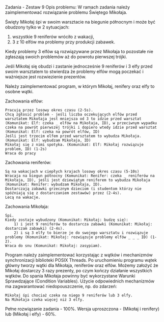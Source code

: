 Zadania - Zestaw 9
Opis problemu:
W ramach zadania należy zaimplementować rozwiązanie problemu Świętego Mikołaja.

Święty Mikołaj śpi w swoim warsztacie na biegunie północnym i może być obudzony tylko w 2 sytuacjach:
1) wszystkie 9 reniferów wróciło z wakacji,
2) 3 z 10 elfów ma problemy przy produkcji zabawek.

Kiedy problemy 3 elfów są rozwiązywane przez Mikołaja to pozostałe nie zgłaszają swoich problemów aż do powrotu pierwszej trójki.

Jeśli Mikołaj się obudzi i zastanie jednocześnie 9 reniferów i 3 elfy przed swoim warsztatem to stwierdza że problemy elfów mogą poczekać i ważniejsze jest rozwiezienie prezentów. 

Należy zaimplementować program, w którym Mikołaj, renifery oraz elfy to osobne wątki.

Zachowania elfów:

    Pracują przez losowy okres czasu (2-5s).
    Chcą zgłosić problem - jeśli liczba oczekujących elfów przed warsztatem Mikołaja jest mniejsza od 3 to idzie przed warsztat (Komunikat: Elf: czeka _ elfów na Mikołaja, ID), w przeciwnym wypadku czeka na powrót pierwszej trójki i dopiero wtedy idzie przed warsztat (Komunikat: Elf: czeka na powrót elfów, ID)
    Jeśli jest trzecim elfem przed warsztatem to wybudza Mikołaja. (Komunikat: Elf: wybudzam Mikołaja, ID)
    Mikołaj się z nimi spotyka. (Komunikat: Elf: Mikołaj rozwiązuje problem, ID) (1-2s)
    Wraca do pracy

Zachowania reniferów:

    Są na wakacjach w ciepłych krajach losowy okres czasu (5-10s)
    Wracaja na biegun północny (Komunikat: Renifer: czeka _ reniferów na Mikołaja, ID), jeśli jest dziewiątym reniferem to wybudza Mikołaja (Komunikat: Renifer: wybudzam Mikołaja, ID).
    Dostarczają zabawki grzecznym dzieciom (i studentom którzy nie spóźniają się z dostarczaniem zestawów) przez (2-4s).   
    Lecą na wakacje.

Zachowania Mikołaja:

    Śpi.
    Kiedy zostaje wybudzony (Komunikat: Mikołaj: budzę się):
        1) i jest 9 reniferów to dostarcza zabawki (Komunikat: Mikołaj: dostarczam zabawki) (2-4s).
        2) i są 3 elfy to bierze je do swojego warsztatu i rozwiązuje problemy (Komunikat: Mikołaj: rozwiązuje problemy elfów _ _ _ ID) (1-2).
    Wraca do snu (Komunikat: Mikołaj: zasypiam).

Program należy zaimplementować korzystając z wątków i mechanizmów synchronizacji biblioteki POSIX Threads. Po uruchomieniu programu wątek główny tworzy wątki dla Mikołaja, reniferów oraz elfów. Możemy założyć że Mikołaj dostarczy 3 razy prezenty, po czym kończy działanie wszystkich wątków. Do spania Mikołaja powinny być wykorzystane Warunki Sprawdzające (Condition Variables). Użycie odpowiednich mechanizmów ma zagwarantować niedopouszczenie, np. do zdarzeń:

    Mikołaj śpi chociaż czeka na niego 9 reniferów lub 3 elfy.
    Na Mikołaja czeka więcej niż 3 elfy.

Pełne rozwiązanie zadania - 100%. Wersja uproszczona - (Mikołaj i renifery) lub (Mikołaj i elfy) - 60%.
